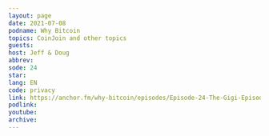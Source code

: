 ```yaml
---
layout: page
date: 2021-07-08
podname: Why Bitcoin
topics: CoinJoin and other topics
guests: 
host: Jeff & Doug
abbrev: 
sode: 24
star: 
lang: EN
code: privacy
link: https://anchor.fm/why-bitcoin/episodes/Episode-24-The-Gigi-Episode-e145sc1
podlink: 
youtube: 
archive: 
---
```

